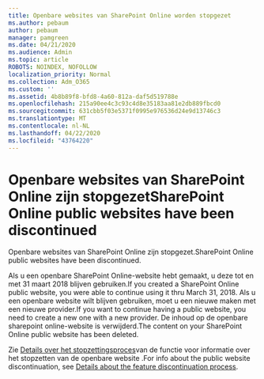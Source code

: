 ```yaml
---
title: Openbare websites van SharePoint Online worden stopgezet
ms.author: pebaum
author: pebaum
manager: pamgreen
ms.date: 04/21/2020
ms.audience: Admin
ms.topic: article
ROBOTS: NOINDEX, NOFOLLOW
localization_priority: Normal
ms.collection: Adm_O365
ms.custom: ''
ms.assetid: 4b8b89f8-bfd8-4a60-812a-daf5d519788e
ms.openlocfilehash: 215a90ee4c3c93c4d8e35183aa81e2db889fbcd0
ms.sourcegitcommit: 631cbb5f03e5371f0995e976536d24e9d13746c3
ms.translationtype: MT
ms.contentlocale: nl-NL
ms.lasthandoff: 04/22/2020
ms.locfileid: "43764220"
---
```

# <a name="sharepoint-online-public-websites-have-been-discontinued"></a><span data-ttu-id="f0d20-102">Openbare websites van SharePoint Online zijn stopgezet</span><span class="sxs-lookup"><span data-stu-id="f0d20-102">SharePoint Online public websites have been discontinued</span></span>

<span data-ttu-id="f0d20-103">Openbare websites van SharePoint Online zijn stopgezet.</span><span class="sxs-lookup"><span data-stu-id="f0d20-103">SharePoint Online public websites have been discontinued.</span></span>

<span data-ttu-id="f0d20-104">Als u een openbare SharePoint Online-website hebt gemaakt, u deze tot en met 31 maart 2018 blijven gebruiken.</span><span class="sxs-lookup"><span data-stu-id="f0d20-104">If you created a SharePoint Online public website, you were able to continue using it thru March 31, 2018.</span></span> <span data-ttu-id="f0d20-105">Als u een openbare website wilt blijven gebruiken, moet u een nieuwe maken met een nieuwe provider.</span><span class="sxs-lookup"><span data-stu-id="f0d20-105">If you want to continue having a public website, you need to create a new one with a new provider.</span></span> <span data-ttu-id="f0d20-106">De inhoud op de openbare sharepoint online-website is verwijderd.</span><span class="sxs-lookup"><span data-stu-id="f0d20-106">The content on your SharePoint Online public website has been deleted.</span></span>

<span data-ttu-id="f0d20-107">Zie [Details over het stopzettingsproces](https://go.microsoft.com/fwlink/?linkid=866980)van de functie voor informatie over het stopzetten van de openbare website .</span><span class="sxs-lookup"><span data-stu-id="f0d20-107">For info about the public website discontinuation, see [Details about the feature discontinuation process](https://go.microsoft.com/fwlink/?linkid=866980).</span></span>
